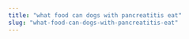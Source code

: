 ```yaml
---
title: "what food can dogs with pancreatitis eat"
slug: "what-food-can-dogs-with-pancreatitis-eat"
---
```


